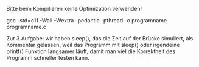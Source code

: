 Bitte beim Kompilieren keine Optimization verwenden!

gcc -std=c11 -Wall -Wextra -pedantic -pthread -o programname programname.c

Zur 3.Aufgabe: wir haben sleep(), das die Zeit auf der Brücke simuliert, als Kommentar gelassen, weil das Programm mit sleep() oder irgendeine printf() Funktion langsamer läuft, damit man viel  die Korrektheit des Programm schneller testen kann.
